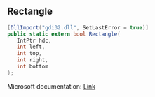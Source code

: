 ## Rectangle

```csharp
[DllImport("gdi32.dll", SetLastError = true)]
public static extern bool Rectangle(
   IntPtr hdc,
   int left,
   int top,
   int right,
   int bottom
);
```

Microsoft documentation: [Link](https://docs.microsoft.com/en-us/windows/win32/api/wingdi/nf-wingdi-rectangle)
